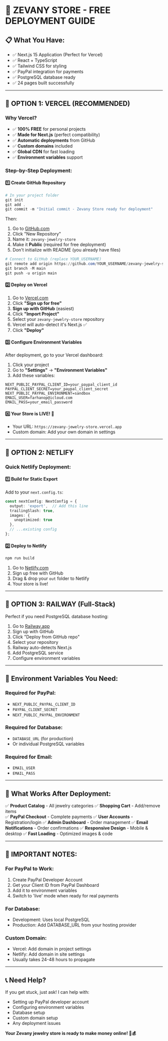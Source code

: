 # 🚀 ZEVANY STORE - FREE DEPLOYMENT GUIDE

## 📋 **What You Have:**
- ✅ Next.js 15 Application (Perfect for Vercel)
- ✅ React + TypeScript
- ✅ Tailwind CSS for styling
- ✅ PayPal integration for payments
- ✅ PostgreSQL database ready
- ✅ 24 pages built successfully

---

## 🎯 **OPTION 1: VERCEL (RECOMMENDED)**

### **Why Vercel?**
- ✅ **100% FREE** for personal projects
- ✅ **Made for Next.js** (perfect compatibility)
- ✅ **Automatic deployments** from GitHub
- ✅ **Custom domains** included
- ✅ **Global CDN** for fast loading
- ✅ **Environment variables** support

### **Step-by-Step Deployment:**

#### 1️⃣ **Create GitHub Repository**
```powershell
# In your project folder
git init
git add .
git commit -m "Initial commit - Zevany Store ready for deployment"
```

Then:
1. Go to [GitHub.com](https://github.com)
2. Click "New Repository"  
3. Name it: `zevany-jewelry-store`
4. Make it **Public** (required for free deployment)
5. Don't initialize with README (you already have files)

```powershell
# Connect to GitHub (replace YOUR_USERNAME)
git remote add origin https://github.com/YOUR_USERNAME/zevany-jewelry-store.git
git branch -M main
git push -u origin main
```

#### 2️⃣ **Deploy on Vercel**
1. Go to [Vercel.com](https://vercel.com)
2. Click **"Sign up for free"**
3. **Sign up with GitHub** (easiest)
4. Click **"Import Project"**
5. Select your `zevany-jewelry-store` repository
6. Vercel will auto-detect it's Next.js ✅
7. Click **"Deploy"**

#### 3️⃣ **Configure Environment Variables**
After deployment, go to your Vercel dashboard:
1. Click your project
2. Go to **"Settings"** → **"Environment Variables"**
3. Add these variables:

```env
NEXT_PUBLIC_PAYPAL_CLIENT_ID=your_paypal_client_id
PAYPAL_CLIENT_SECRET=your_paypal_client_secret
NEXT_PUBLIC_PAYPAL_ENVIRONMENT=sandbox
EMAIL_USER=farhanop@icloud.com
EMAIL_PASS=your_email_password
```

#### 4️⃣ **Your Store is LIVE! 🎉**
- Your URL: `https://zevany-jewelry-store.vercel.app`
- Custom domain: Add your own domain in settings

---

## 🎯 **OPTION 2: NETLIFY**

### **Quick Netlify Deployment:**

#### 1️⃣ **Build for Static Export**
Add to your `next.config.ts`:
```typescript
const nextConfig: NextConfig = {
  output: 'export',  // Add this line
  trailingSlash: true,
  images: {
    unoptimized: true
  },
  // ...existing config
};
```

#### 2️⃣ **Deploy to Netlify**
```powershell
npm run build
```

1. Go to [Netlify.com](https://netlify.com)
2. Sign up free with GitHub
3. Drag & drop your `out` folder to Netlify
4. Your store is live!

---

## 🎯 **OPTION 3: RAILWAY (Full-Stack)**

Perfect if you need PostgreSQL database hosting:

1. Go to [Railway.app](https://railway.app)
2. Sign up with GitHub
3. Click "Deploy from GitHub repo"
4. Select your repository
5. Railway auto-detects Next.js
6. Add PostgreSQL service
7. Configure environment variables

---

## 🔧 **Environment Variables You Need:**

### **Required for PayPal:**
- `NEXT_PUBLIC_PAYPAL_CLIENT_ID`
- `PAYPAL_CLIENT_SECRET`
- `NEXT_PUBLIC_PAYPAL_ENVIRONMENT`

### **Required for Database:**
- `DATABASE_URL` (for production)
- Or individual PostgreSQL variables

### **Required for Email:**
- `EMAIL_USER`
- `EMAIL_PASS`

---

## 🎉 **What Works After Deployment:**

✅ **Product Catalog** - All jewelry categories
✅ **Shopping Cart** - Add/remove items  
✅ **PayPal Checkout** - Complete payments
✅ **User Accounts** - Registration/login
✅ **Admin Dashboard** - Order management
✅ **Email Notifications** - Order confirmations
✅ **Responsive Design** - Mobile & desktop
✅ **Fast Loading** - Optimized images & code

---

## 🚨 **IMPORTANT NOTES:**

### **For PayPal to Work:**
1. Create PayPal Developer Account
2. Get your Client ID from PayPal Dashboard
3. Add it to environment variables
4. Switch to 'live' mode when ready for real payments

### **For Database:**
- Development: Uses local PostgreSQL
- Production: Add DATABASE_URL from your hosting provider

### **Custom Domain:**
- Vercel: Add domain in project settings
- Netlify: Add domain in site settings
- Usually takes 24-48 hours to propagate

---

## 📞 **Need Help?**
If you get stuck, just ask! I can help with:
- Setting up PayPal developer account
- Configuring environment variables  
- Database setup
- Custom domain setup
- Any deployment issues

**Your Zevany jewelry store is ready to make money online! 💎💰**
